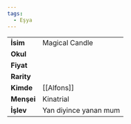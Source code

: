 ```yaml
---  
tags:
  - Eşya  
---  
```

  
|  |  |  
|---|---|  
| **İsim** | Magical Candle|  
| **Okul** | |  
| **Fiyat** | |  
| **Rarity** | |  
| **Kimde** | [[Alfons]]|  
| **Menşei** | Kinatrial|  
| **İşlev** | Yan diyince yanan mum|  
